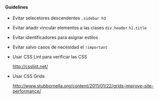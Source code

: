 #### Guidelines

- Evitar selecetores descendentes
    ```.sidebar h3```

- Evitar añadir vincular elementos a las clases
    ```div.header``` ```h1.title```

- Evitar identificadores para asignar estilos

- Evitar salvo casos de necesidad el ```!important```

- Usar CSS Lint para verificar las CSS

    http://csslint.net/

- Usar CSS Grids

    http://www.stubbornella.org/content/2011/01/22/grids-improve-site-performance/
